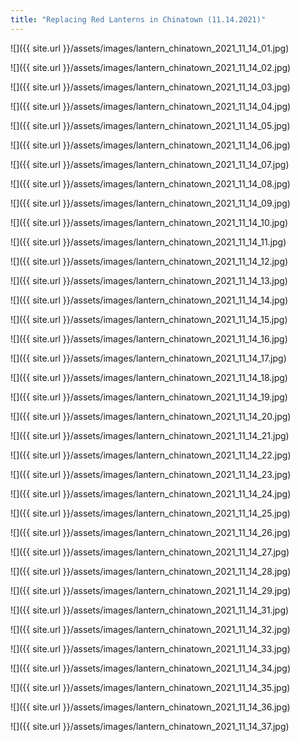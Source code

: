 ```yaml
---
title: "Replacing Red Lanterns in Chinatown (11.14.2021)"
---
```


![]({{ site.url }}/assets/images/lantern_chinatown_2021_11_14_01.jpg)

![]({{ site.url }}/assets/images/lantern_chinatown_2021_11_14_02.jpg)

![]({{ site.url }}/assets/images/lantern_chinatown_2021_11_14_03.jpg)

![]({{ site.url }}/assets/images/lantern_chinatown_2021_11_14_04.jpg)

![]({{ site.url }}/assets/images/lantern_chinatown_2021_11_14_05.jpg)

![]({{ site.url }}/assets/images/lantern_chinatown_2021_11_14_06.jpg)

![]({{ site.url }}/assets/images/lantern_chinatown_2021_11_14_07.jpg)

![]({{ site.url }}/assets/images/lantern_chinatown_2021_11_14_08.jpg)

![]({{ site.url }}/assets/images/lantern_chinatown_2021_11_14_09.jpg)

![]({{ site.url }}/assets/images/lantern_chinatown_2021_11_14_10.jpg)

![]({{ site.url }}/assets/images/lantern_chinatown_2021_11_14_11.jpg)

![]({{ site.url }}/assets/images/lantern_chinatown_2021_11_14_12.jpg)

![]({{ site.url }}/assets/images/lantern_chinatown_2021_11_14_13.jpg)

![]({{ site.url }}/assets/images/lantern_chinatown_2021_11_14_14.jpg)

![]({{ site.url }}/assets/images/lantern_chinatown_2021_11_14_15.jpg)

![]({{ site.url }}/assets/images/lantern_chinatown_2021_11_14_16.jpg)

![]({{ site.url }}/assets/images/lantern_chinatown_2021_11_14_17.jpg)

![]({{ site.url }}/assets/images/lantern_chinatown_2021_11_14_18.jpg)

![]({{ site.url }}/assets/images/lantern_chinatown_2021_11_14_19.jpg)

![]({{ site.url }}/assets/images/lantern_chinatown_2021_11_14_20.jpg)

![]({{ site.url }}/assets/images/lantern_chinatown_2021_11_14_21.jpg)

![]({{ site.url }}/assets/images/lantern_chinatown_2021_11_14_22.jpg)

![]({{ site.url }}/assets/images/lantern_chinatown_2021_11_14_23.jpg)

![]({{ site.url }}/assets/images/lantern_chinatown_2021_11_14_24.jpg)

![]({{ site.url }}/assets/images/lantern_chinatown_2021_11_14_25.jpg)

![]({{ site.url }}/assets/images/lantern_chinatown_2021_11_14_26.jpg)

![]({{ site.url }}/assets/images/lantern_chinatown_2021_11_14_27.jpg)

![]({{ site.url }}/assets/images/lantern_chinatown_2021_11_14_28.jpg)

![]({{ site.url }}/assets/images/lantern_chinatown_2021_11_14_29.jpg)

![]({{ site.url }}/assets/images/lantern_chinatown_2021_11_14_31.jpg)

![]({{ site.url }}/assets/images/lantern_chinatown_2021_11_14_32.jpg)

![]({{ site.url }}/assets/images/lantern_chinatown_2021_11_14_33.jpg)

![]({{ site.url }}/assets/images/lantern_chinatown_2021_11_14_34.jpg)

![]({{ site.url }}/assets/images/lantern_chinatown_2021_11_14_35.jpg)

![]({{ site.url }}/assets/images/lantern_chinatown_2021_11_14_36.jpg)

![]({{ site.url }}/assets/images/lantern_chinatown_2021_11_14_37.jpg)
